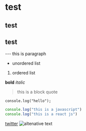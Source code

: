 # test
## test
## test
---  <!-- --- hr tage -->
this is paragraph
- unordered list
1) ordered list

**bold**
*italic*

>this is a block quote

`console.log("hello");`

```javascript
console.log("this is a javascript")
console.log("this is a react js")

```

[twitter](https://twitter.com)   <!-- link -->
![altenative text](https://images.pexels.com/photos/326900/pexels-photo-326900.jpeg?auto=compress&cs=tinysrgb&dpr=1&w=500)
